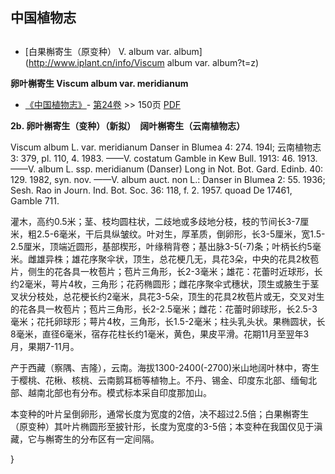 
## 中国植物志

## 
* [白果槲寄生（原变种）  V.  album var. album](http://www.iplant.cn/info/Viscum album var. album?t=z)

**卵叶槲寄生 Viscum album var. meridianum**

* [《中国植物志》](http://www.iplant.cn/frps)- [第24卷](http://www.iplant.cn/frps/vol/24) >> 150页 [PDF](http://www.iplant.cn/frps/pdf/24/150.pdf)

**2b. 卵叶槲寄生（变种）（新拟）　阔叶槲寄生（云南植物志）**

Viscum album L. var. meridianum Danser in Blumea 4: 274. 194l; 云南植物志 3: 379, pl. 110, 4. 1983. ——V. costatum Gamble in Kew Bull. 1913: 46. 1913. ——V. album L. ssp. meridianum (Danser) Long in Not. Bot. Gard. Edinb. 40: 129. 1982, syn. nov. ——V. album auct. non L.: Danser in Blumea 2: 55. 1936; Sesh. Rao in Journ. Ind. Bot. Soc. 36: 118, f. 2. 1957. quoad De 17461, Gamble 711.

灌木，高约0.5米；茎、枝均圆柱状，二歧地或多歧地分枝，枝的节间长3-7厘米，粗2.5-6毫米，干后具纵皱纹。叶对生，厚革质，倒卵形，长3-5厘米，宽1.5-2.5厘米，顶端近圆形，基部楔形，叶缘稍背卷；基出脉3-5(-7)条；叶柄长约5毫米。雌雄异株；雄花序聚伞状，顶生，总花梗几无，具花3朵，中央的花具2枚苞片，侧生的花各具一枚苞片；苞片三角形，长2-3毫米；雄花：花蕾时近球形，长约2毫米，萼片4枚，三角形；花药椭圆形；雌花序聚伞式穗状，顶生或腋生于茎叉状分枝处，总花梗长约2毫米，具花3-5朵，顶生的花具2枚苞片或无，交叉对生的花各具一枚苞片；苞片三角形，长2-2.5毫米；雌花：花蕾时卵球形，长2.5-3毫米；花托卵球形；萼片4枚，三角形，长1.5-2毫米；柱头乳头状。果椭圆状，长8毫米，直径6毫米，宿存花柱长约1毫米，黄色，果皮平滑。花期11月至翌年3月，果期7-11月。

产于西藏（察隅、吉隆），云南。海拔1300-2400(-2700)米山地阔叶林中，寄生于樱桃、花楸、核桃、云南鹅耳枥等植物上。不丹、锡金、印度东北部、缅甸北部、越南北部也有分布。模式标本采自印度那加山。

本变种的叶片呈倒卵形，通常长度为宽度的2倍，决不超过2.5倍；白果槲寄生（原变种）其叶片椭圆形至披针形，长度为宽度的3-5倍；本变种在我国仅见于滇藏，它与槲寄生的分布区有一定间隔。

}